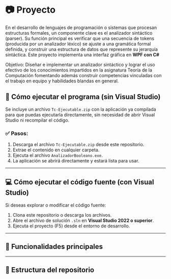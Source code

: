 # 📷 Proyecto 
En el desarrollo de lenguajes de programación o sistemas que procesan estructuras formales, un componente clave es el analizador sintáctico (parser). Su función principal es verificar que una  secuencia de tokens (producida por un analizador léxico) se ajuste a una gramática formal definida, y  construir una estructura de datos que represente su jerarquía sintáctica. 
Este proyecto implementa una interfaz gráfica en **WPF con C#**

Objetivo: Diseñar e implementar un analizador sintáctico y lograr el uso efectivo de los conocimientos impartidos en la asignatura Teoría de la Computación fomentando además construir competencias vinculadas con el trabajo en equipo y habilidades blandas en general. 
## 🚀 Cómo ejecutar el programa (sin Visual Studio)

Se incluye un archivo `Tc-Ejecutable.zip` con la aplicación ya compilada para que puedas ejecutarla directamente, sin necesidad de abrir Visual Studio ni recompilar el código.

### ✅ Pasos:

1. Descarga el archivo `Tc-Ejecutable.zip` desde este repositorio.
2. Extrae el contenido en cualquier carpeta.
3. Ejecuta el archivo `AnalizadorBooleano.exe`.
4. La aplicación se abrirá directamente y estará lista para usar.

---

## 💻 Cómo ejecutar el código fuente (con Visual Studio)

Si deseas explorar o modificar el código fuente:

1. Clona este repositorio o descarga los archivos.
2. Abre el archivo de solución `.sln` en **Visual Studio 2022 o superior**.
3. Ejecuta el proyecto (F5) desde el entorno de desarrollo.

---

## 🧠 Funcionalidades principales



---

## 📁 Estructura del repositorio

